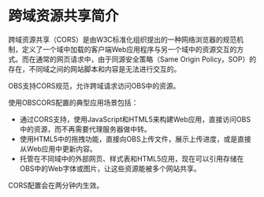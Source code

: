# 跨域资源共享简介<a name="zh-cn_topic_0086375583"></a>

跨域资源共享（CORS）是由W3C标准化组织提出的一种网络浏览器的规范机制，定义了一个域中加载的客户端Web应用程序与另一个域中的资源交互的方式。而在通常的网页请求中，由于同源安全策略（Same Origin Policy，SOP）的存在，不同域之间的网站脚本和内容是无法进行交互的。

OBS支持CORS规范，允许跨域请求访问OBS中的资源。

使用OBSCORS配置的典型应用场景包括：

-   通过CORS支持，使用JavaScript和HTML5来构建Web应用，直接访问OBS中的资源，而不再需要代理服务器做中转。
-   使用HTML5中的拖拽功能，直接向OBS上传文件，展示上传进度，或是直接从Web应用中更新内容。
-   托管在不同域中的外部网页、样式表和HTML5应用，现在可以引用存储在OBS中的Web字体或图片，让这些资源能被多个网站共享。

CORS配置会在两分钟内生效。

